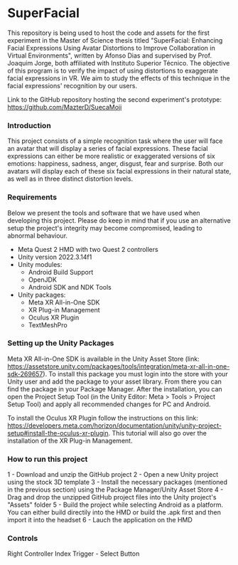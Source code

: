 # SuperFacial

This repository is being used to host the code and assets for the first experiment in the Master of Science thesis titled "SuperFacial: Enhancing Facial Expressions Using Avatar Distortions to Improve Collaboration in Virtual Environments", written by Afonso Dias and supervised by Prof. Joaquim Jorge, both affiliated with Instituto Superior Técnico. The objective of this program is to verify the impact of using distortions to exaggerate facial expressions in VR. We aim to study the effects of this technique in the facial expressions' recognition by our users.

Link to the GitHub repository hosting the second experiment's prototype: https://github.com/MazterD/SuecaMoji

### Introduction

This project consists of a simple recognition task where the user will face an avatar that will display a series of facial expressions. These facial expressions can either be more realistic or exaggerated versions of six emotions: happiness, sadness, anger, disgust, fear and surprise. Both our avatars will display each of these six facial expressions in their natural state, as well as in three distinct distortion levels.

### Requirements

Below we present the tools and software that we have used when developing this project. Please do keep in mind that if you use an alternative setup the project's integrity may become compromised, leading to abnormal behaviour.

- Meta Quest 2 HMD with two Quest 2 controllers
- Unity version 2022.3.14f1
- Unity modules:
    - Android Build Support
    - OpenJDK
    - Android SDK and NDK Tools
- Unity packages:
    - Meta XR All-in-One SDK
    - XR Plug-in Management
    - Oculus XR Plugin
    - TextMeshPro


### Setting up the Unity Packages

Meta XR All-in-One SDK is available in the Unity Asset Store (link: https://assetstore.unity.com/packages/tools/integration/meta-xr-all-in-one-sdk-269657). To install this package you must login into the store with your Unity user and add the package to your asset library. From there you can find the package in your Package Manager. After the installation, you can open the Project Setup Tool (in the Unity Editor: Meta > Tools > Project Setup Tool) and apply all recommended changes for PC and Android.

To install the Oculus XR Plugin follow the instructions on this link: https://developers.meta.com/horizon/documentation/unity/unity-project-setup#install-the-oculus-xr-plugin. This tutorial will also go over the installation of the XR Plug-in Management.
 

### How to run this project

1 - Download and unzip the GitHub project
2 - Open a new Unity project using the stock 3D template
3 - Install the necessary packages (mentioned in the previous section) using the Package Manager/Unity Asset Store
4 - Drag and drop the unzipped GitHub project files into the Unity project's "Assets" folder
5 - Build the project while selecting Android as a platform. You can either build directily into the HMD or build the .apk first and then import it into the headset
6 - Lauch the application on the HMD

### Controls

Right Controller Index Trigger - Select Button
